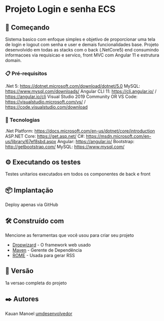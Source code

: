 # Projeto Login e senha ECS

## 🚀 Começando

Sistema basico com enfoque simples e objetivo de proporcionar uma tela de login e logout com senha e user e demais funcionalidades base.
Projeto desenvolvido em todas as stacks com o back (.NetCore5) end consumindo informacoes via requisicao e servico, front MVC com Angular 11 e estrutura domain.

### 📋 Pré-requisitos

.Net 5: https://dotnet.microsoft.com/download/dotnet/5.0
MySQL: https://www.mysql.com/downloads/
Angular CLI 11: https://cli.angular.io/ / https://angular.io/cli
Visual Studio 2019 Community OR VS Code: https://visualstudio.microsoft.com/vs/ / https://code.visualstudio.com/download

### 🔧 Tecnologias

.Net Platform: https://docs.microsoft.com/en-us/dotnet/core/introduction
ASP.NET Core: https://get.asp.net/
C#: https://msdn.microsoft.com/en-us/library/67ef8sbd.aspx
Angular: https://angular.io/
Bootstrap: http://getbootstrap.com/
MySQL: https://www.mysql.com/

## ⚙️ Executando os testes

Testes unitarios executados em todos os componentes de back e front

## 📦 Implantação

Deploy apenas via GitHub

## 🛠️ Construído com

Mencione as ferramentas que você usou para criar seu projeto

* [Dropwizard](http://www.dropwizard.io/1.0.2/docs/) - O framework web usado
* [Maven](https://maven.apache.org/) - Gerente de Dependência
* [ROME](https://rometools.github.io/rome/) - Usada para gerar RSS

## 📌 Versão

1a versao completa do projeto
## ✒️ Autores

Kauan Manoel [umdesenvolvedor](https://github.com/linkParaPerfil)

